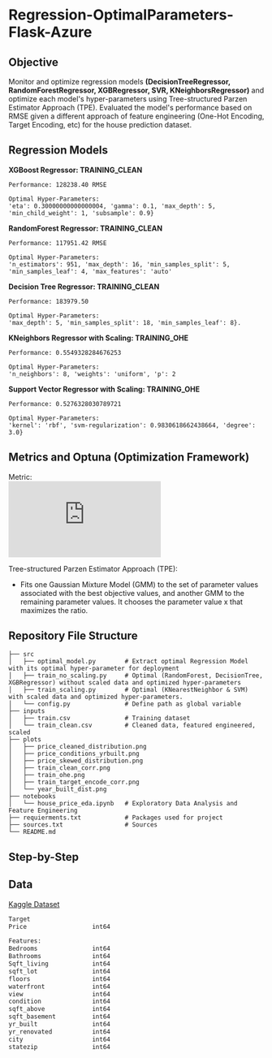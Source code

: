 # Regression-OptimalParameters-Flask-Azure


## Objective
Monitor and optimize regression models **(DecisionTreeRegressor, RandomForestRegressor, XGBRegressor, SVR, KNeighborsRegressor)** and optimize each model's hyper-parameters using Tree-structured Parzen Estimator Approach (TPE). Evaluated the model's performance based on RMSE given a different approach of feature engineering (One-Hot Encoding, Target Encoding, etc) for the house prediction dataset. 

## Regression Models 
**XGBoost Regressor: TRAINING_CLEAN**
```
Performance: 128238.40 RMSE

Optimal Hyper-Parameters:
'eta': 0.30000000000000004, 'gamma': 0.1, 'max_depth': 5, 'min_child_weight': 1, 'subsample': 0.9}
```

**RandomForest Regressor: TRAINING_CLEAN**
```
Performance: 117951.42 RMSE

Optimal Hyper-Parameters:
'n_estimators': 951, 'max_depth': 16, 'min_samples_split': 5, 'min_samples_leaf': 4, 'max_features': 'auto'
```
**Decision Tree Regressor: TRAINING_CLEAN**
```
Performance: 183979.50

Optimal Hyper-Parameters:
'max_depth': 5, 'min_samples_split': 18, 'min_samples_leaf': 8}.
```
**KNeighbors Regressor with Scaling: TRAINING_OHE**
```
Performance: 0.5549328284676253

Optimal Hyper-Parameters:
'n_neighbors': 8, 'weights': 'uniform', 'p': 2
```
**Support Vector Regressor with Scaling: TRAINING_OHE**
```
Performance: 0.5276328030789721

Optimal Hyper-Parameters:
'kernel': 'rbf', 'svm-regularization': 0.9830618662438664, 'degree': 3.0}
```
## Metrics and Optuna (Optimization Framework)

Metric:\
![](https://latex.codecogs.com/svg.latex?%5Cfn_phv%20%5Clarge%20RMSE%20%3D%20%5Csqrt%7B%5Cfrac%7B%5Csum_%7Bi%3D1%7D%5E%7BN%7D%28Predicted_%7Bi%7D%20-%20Actual_%7Bi%7D%5E%7B%7D%29%5E%7B2%7D%7D%7BN%7D%7D)


Tree-structured Parzen Estimator Approach (TPE):
- Fits one Gaussian Mixture Model (GMM) to the set of parameter values associated with the best objective values, and another GMM to the remaining parameter values. It chooses the parameter value x that maximizes the ratio.




## Repository File Structure
    ├── src          
    │   ├── optimal_model.py        # Extract optimal Regression Model with its optimal hyper-parameter for deployment
    │   ├── train_no_scaling.py     # Optimal (RandomForest, DecisionTree, XGBRegressor) without scaled data and optimized hyper-parameters
    │   ├── train_scaling.py        # Optimal (KNearestNeighbor & SVM) with scaled data and optimized hyper-parameters.
    │   └── config.py               # Define path as global variable
    ├── inputs
    │   ├── train.csv               # Training dataset
    │   └── train_clean.csv         # Cleaned data, featured engineered, scaled
    ├── plots
    │   ├── price_cleaned_distribution.png   
    │   ├── price_conditions_yrbuilt.png
    │   ├── price_skewed_distribution.png   
    │   ├── train_clean_corr.png
    │   ├── train_ohe.png
    │   ├── train_target_encode_corr.png
    │   └── year_built_dist.png
    ├── notebooks
    │   └── house_price_eda.ipynb   # Exploratory Data Analysis and Feature Engineering
    ├── requierments.txt            # Packages used for project
    ├── sources.txt                 # Sources
    └── README.md
 
## Step-by-Step

## Data
[Kaggle Dataset](https://www.kaggle.com/anmolkumar/health-insurance-cross-sell-prediction)
```bash
Target  
Price                  int64

Features: 
Bedrooms               int64
Bathrooms              int64
Sqft_living            int64
sqft_lot               int64
floors                 int64
waterfront             int64
view                   int64
condition              int64
sqft_above             int64
sqft_basement          int64
yr_built               int64
yr_renovated           int64
city                   int64
statezip               int64
```

